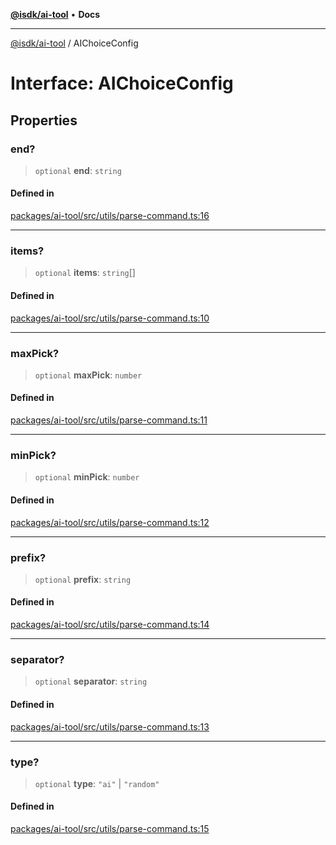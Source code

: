 [**@isdk/ai-tool**](../README.md) • **Docs**

***

[@isdk/ai-tool](../globals.md) / AIChoiceConfig

# Interface: AIChoiceConfig

## Properties

### end?

> `optional` **end**: `string`

#### Defined in

[packages/ai-tool/src/utils/parse-command.ts:16](https://github.com/isdk/ai-tool.js/blob/e324043799402aa2caa41711a9168487ab85c166/src/utils/parse-command.ts#L16)

***

### items?

> `optional` **items**: `string`[]

#### Defined in

[packages/ai-tool/src/utils/parse-command.ts:10](https://github.com/isdk/ai-tool.js/blob/e324043799402aa2caa41711a9168487ab85c166/src/utils/parse-command.ts#L10)

***

### maxPick?

> `optional` **maxPick**: `number`

#### Defined in

[packages/ai-tool/src/utils/parse-command.ts:11](https://github.com/isdk/ai-tool.js/blob/e324043799402aa2caa41711a9168487ab85c166/src/utils/parse-command.ts#L11)

***

### minPick?

> `optional` **minPick**: `number`

#### Defined in

[packages/ai-tool/src/utils/parse-command.ts:12](https://github.com/isdk/ai-tool.js/blob/e324043799402aa2caa41711a9168487ab85c166/src/utils/parse-command.ts#L12)

***

### prefix?

> `optional` **prefix**: `string`

#### Defined in

[packages/ai-tool/src/utils/parse-command.ts:14](https://github.com/isdk/ai-tool.js/blob/e324043799402aa2caa41711a9168487ab85c166/src/utils/parse-command.ts#L14)

***

### separator?

> `optional` **separator**: `string`

#### Defined in

[packages/ai-tool/src/utils/parse-command.ts:13](https://github.com/isdk/ai-tool.js/blob/e324043799402aa2caa41711a9168487ab85c166/src/utils/parse-command.ts#L13)

***

### type?

> `optional` **type**: `"ai"` \| `"random"`

#### Defined in

[packages/ai-tool/src/utils/parse-command.ts:15](https://github.com/isdk/ai-tool.js/blob/e324043799402aa2caa41711a9168487ab85c166/src/utils/parse-command.ts#L15)
